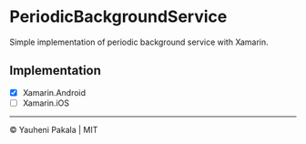 # PeriodicBackgroundService
Simple implementation of periodic background service with Xamarin.


## Implementation

- [x] Xamarin.Android
- [ ] Xamarin.iOS

---
&copy; Yauheni Pakala | MIT
